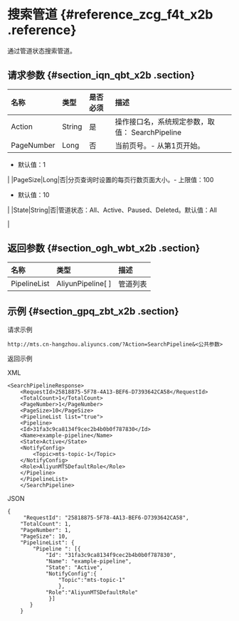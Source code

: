 # 搜索管道 {#reference_zcg_f4t_x2b .reference}

通过管道状态搜索管道。

## 请求参数 {#section_iqn_qbt_x2b .section}

|名称|类型|是否必须|描述|
|:-|:-|:---|:-|
|Action|String|是|操作接口名，系统规定参数，取值： SearchPipeline|
|PageNumber|Long|否|当前页号。-   从第1页开始。
-   默认值：1

|
|PageSize|Long|否|分页查询时设置的每页行数页面大小。-   上限值：100
-   默认值：10

|
|State|String|否|管道状态：All、Active、Paused、Deleted。默认值：All

|

## 返回参数 {#section_ogh_wbt_x2b .section}

|名称|类型|描述|
|:-|:-|:-|
|PipelineList|AliyunPipeline\[ \]|管道列表|

## 示例 {#section_gpq_zbt_x2b .section}

请求示例

```
http://mts.cn-hangzhou.aliyuncs.com/?Action=SearchPipeline&<公共参数>
```

返回示例

XML

```
<SearchPipelineResponse>
    <RequestId>25818875-5F78-4A13-BEF6-D7393642CA58</RequestId>
    <TotalCount>1</TotalCount>
    <PageNumber>1</PageNumber>
    <PageSize>10</PageSize>
    <PipelineList list="true">
    <Pipeline>
    <Id>31fa3c9ca8134f9cec2b4b0b0f787830</Id>
    <Name>example-pipeline</Name>
    <State>Active</State>
    <NotifyConfig>
        <Topic>mts-topic-1</Topic>
    </NotifyConfig>
    <Role>AliyunMTSDefaultRole</Role>
    </Pipeline>
    </PipelineList>
    </SearchPipeline>
```

JSON

```
{
     "RequestId": "25818875-5F78-4A13-BEF6-D7393642CA58",
    "TotalCount": 1,
    "PageNumber": 1,
    "PageSize": 10,
    "PipelineList": {
        "Pipeline ": [{
            "Id": "31fa3c9ca8134f9cec2b4b0b0f787830",
            "Name": "example-pipeline",
            "State": "Active",
            "NotifyConfig":{
                "Topic":"mts-topic-1"
                },
            "Role":"AliyunMTSDefaultRole"
             }]
       }
    }
```


